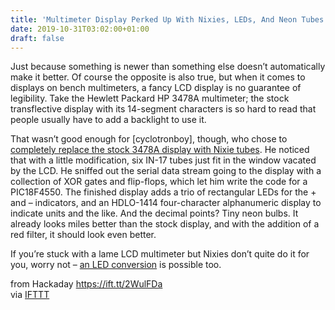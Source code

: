 ```yaml
---
title: 'Multimeter Display Perked Up With Nixies, LEDs, And Neon Tubes'
date: 2019-10-31T03:02:00+01:00
draft: false
---
```


Just because something is newer than something else doesn’t automatically make it better. Of course the opposite is also true, but when it comes to displays on bench multimeters, a fancy LCD display is no guarantee of legibility. Take the Hewlett Packard HP 3478A multimeter; the stock transflective display with its 14-segment characters is so hard to read that people usually have to add a backlight to use it.

That wasn’t good enough for \[cyclotronboy\], though, who chose to [completely replace the stock 3478A display with Nixie tubes](https://www.eevblog.com/forum/testgear/nixie-display-for-hp3478a/). He noticed that with a little modification, six IN-17 tubes just fit in the window vacated by the LCD. He sniffed out the serial data stream going to the display with a collection of XOR gates and flip-flops, which let him write the code for a PIC18F4550. The finished display adds a trio of rectangular LEDs for the + and – indicators, and an HDLO-1414 four-character alphanumeric display to indicate units and the like. And the decimal points? Tiny neon bulbs. It already looks miles better than the stock display, and with the addition of a red filter, it should look even better.

If you’re stuck with a lame LCD multimeter but Nixies don’t quite do it for you, worry not – [an LED conversion](https://hackaday.com/2017/11/15/leds-give-hp-3457a-ddms-lcd-display-the-boot/) is possible too.

  
  
from Hackaday https://ift.tt/2WulFDa  
via [IFTTT](https://ifttt.com/?ref=da&site=blogger)